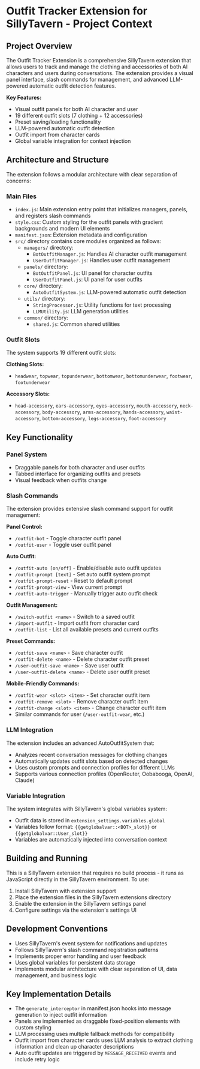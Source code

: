 # Outfit Tracker Extension for SillyTavern - Project Context

## Project Overview

The Outfit Tracker Extension is a comprehensive SillyTavern extension that allows users to track and manage the clothing and accessories of both AI characters and users during conversations. The extension provides a visual panel interface, slash commands for management, and advanced LLM-powered automatic outfit detection features.

**Key Features:**
- Visual outfit panels for both AI character and user
- 19 different outfit slots (7 clothing + 12 accessories)
- Preset saving/loading functionality
- LLM-powered automatic outfit detection
- Outfit import from character cards
- Global variable integration for context injection

## Architecture and Structure

The extension follows a modular architecture with clear separation of concerns:

### Main Files
- `index.js`: Main extension entry point that initializes managers, panels, and registers slash commands
- `style.css`: Custom styling for the outfit panels with gradient backgrounds and modern UI elements
- `manifest.json`: Extension metadata and configuration
- `src/` directory contains core modules organized as follows:
  - `managers/` directory:
    - `BotOutfitManager.js`: Handles AI character outfit management
    - `UserOutfitManager.js`: Handles user outfit management  
  - `panels/` directory:
    - `BotOutfitPanel.js`: UI panel for character outfits
    - `UserOutfitPanel.js`: UI panel for user outfits
  - `core/` directory:
    - `AutoOutfitSystem.js`: LLM-powered automatic outfit detection
  - `utils/` directory:
    - `StringProcessor.js`: Utility functions for text processing
    - `LLMUtility.js`: LLM generation utilities
  - `common/` directory:
    - `shared.js`: Common shared utilities

### Outfit Slots

The system supports 19 different outfit slots:

**Clothing Slots:**
- `headwear`, `topwear`, `topunderwear`, `bottomwear`, `bottomunderwear`, `footwear`, `footunderwear`

**Accessory Slots:**
- `head-accessory`, `ears-accessory`, `eyes-accessory`, `mouth-accessory`, `neck-accessory`, `body-accessory`, `arms-accessory`, `hands-accessory`, `waist-accessory`, `bottom-accessory`, `legs-accessory`, `foot-accessory`

## Key Functionality

### Panel System
- Draggable panels for both character and user outfits
- Tabbed interface for organizing outfits and presets
- Visual feedback when outfits change

### Slash Commands
The extension provides extensive slash command support for outfit management:

**Panel Control:**
- `/outfit-bot` - Toggle character outfit panel
- `/outfit-user` - Toggle user outfit panel

**Auto Outfit:**
- `/outfit-auto [on/off]` - Enable/disable auto outfit updates
- `/outfit-prompt [text]` - Set auto outfit system prompt
- `/outfit-prompt-reset` - Reset to default prompt
- `/outfit-prompt-view` - View current prompt
- `/outfit-auto-trigger` - Manually trigger auto outfit check

**Outfit Management:**
- `/switch-outfit <name>` - Switch to a saved outfit
- `/import-outfit` - Import outfit from character card
- `/outfit-list` - List all available presets and current outfits

**Preset Commands:**
- `/outfit-save <name>` - Save character outfit
- `/outfit-delete <name>` - Delete character outfit preset
- `/user-outfit-save <name>` - Save user outfit
- `/user-outfit-delete <name>` - Delete user outfit preset

**Mobile-Friendly Commands:**
- `/outfit-wear <slot> <item>` - Set character outfit item
- `/outfit-remove <slot>` - Remove character outfit item
- `/outfit-change <slot> <item>` - Change character outfit item
- Similar commands for user (`/user-outfit-wear`, etc.)

### LLM Integration
The extension includes an advanced AutoOutfitSystem that:
- Analyzes recent conversation messages for clothing changes
- Automatically updates outfit slots based on detected changes
- Uses custom prompts and connection profiles for different LLMs
- Supports various connection profiles (OpenRouter, Oobabooga, OpenAI, Claude)

### Variable Integration
The system integrates with SillyTavern's global variables system:
- Outfit data is stored in `extension_settings.variables.global`
- Variables follow format: `{{getglobalvar::<BOT>_slot}}` or `{{getglobalvar::User_slot}}`
- Variables are automatically injected into conversation context

## Building and Running

This is a SillyTavern extension that requires no build process - it runs as JavaScript directly in the SillyTavern environment. To use:

1. Install SillyTavern with extension support
2. Place the extension files in the SillyTavern extensions directory
3. Enable the extension in the SillyTavern settings panel
4. Configure settings via the extension's settings UI

## Development Conventions

- Uses SillyTavern's event system for notifications and updates
- Follows SillyTavern's slash command registration patterns
- Implements proper error handling and user feedback
- Uses global variables for persistent data storage
- Implements modular architecture with clear separation of UI, data management, and business logic

## Key Implementation Details

- The `generate_interceptor` in manifest.json hooks into message generation to inject outfit information
- Panels are implemented as draggable fixed-position elements with custom styling
- LLM processing uses multiple fallback methods for compatibility
- Outfit import from character cards uses LLM analysis to extract clothing information and clean up character descriptions
- Auto outfit updates are triggered by `MESSAGE_RECEIVED` events and include retry logic